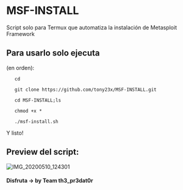 # MSF-INSTALL
Script solo para Termux que automatiza la instalación de Metasploit Framework 

## Para usarlo solo ejecuta

(en orden):

       cd 
        
       git clone https://github.com/tony23x/MSF-INSTALL.git

       cd MSF-INSTALL;ls

       chmod +x *

       ./msf-install.sh 

Y listo!

## Preview del script:
![IMG_20200510_124301](https://user-images.githubusercontent.com/55555800/81506646-7190a300-92bd-11ea-8551-39ad4121eedc.jpg)

#### Disfruta -> by Team th3_pr3dat0r
